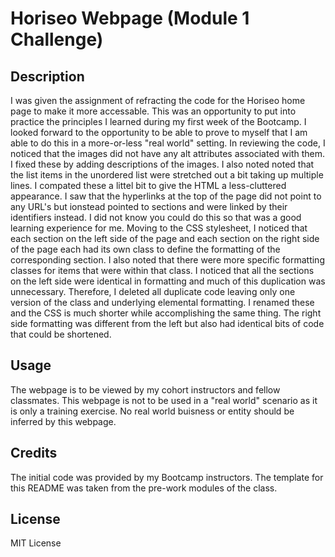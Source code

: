 # Horiseo Webpage (Module 1 Challenge)

## Description

I was given the assignment of refracting the code for the Horiseo home page to make it more accessable.  This was an opportunity to put into practice the principles I learned during my first week of the Bootcamp.  I looked forward to the opportunity to be able to prove to myself that I am able to do this in a more-or-less "real world" setting.  In reviewing the code, I noticed that the images did not have any alt attributes associated with them.  I fixed these by adding descriptions of the images.  I also noted noted that the list items in the unordered list were stretched out a bit taking up multiple lines.  I compated these a littel bit to give the HTML a less-cluttered appearance.  I saw that the hyperlinks at the top of the page did not point to any URL's but ionstead pointed to sections and were linked by their identifiers instead.  I did not know you could do this so that was a good learning experience for me.  Moving to the CSS stylesheet, I noticed that each section on the left side of the page and each section on the right side of the page each had its own class to define the formatting of the corresponding section.  I also noted that there were more specific formatting classes for items that were within that class.  I noticed that all the sections on the left side were identical in formatting and much of this duplication was unnecessary.  Therefore, I deleted all duplicate code leaving only one version of the class and underlying elemental formatting.  I renamed these and the CSS is much shorter while accomplishing the same thing.  The right side formatting was different from the left but also had identical bits of code that could be shortened.

## Usage

The webpage is to be viewed by my cohort instructors and fellow classmates.  This webpage is not to be used in a "real world" scenario as it is only a training exercise.  No real world buisness or entity should be inferred by this webpage.

## Credits

The initial code was provided by my Bootcamp instructors.  The template for this README was taken from the pre-work modules of the class.

## License

MIT License
